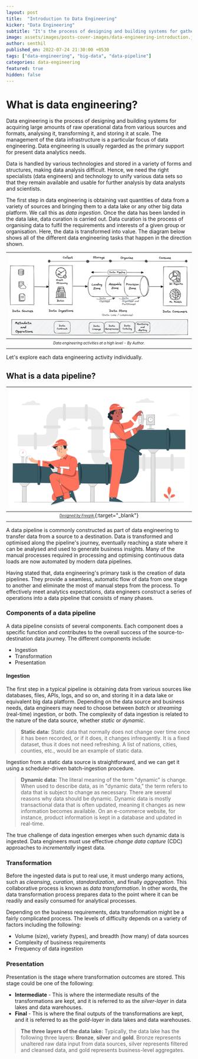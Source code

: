 ```yaml
---
layout: post
title:  "Introduction to Data Engineering"
kicker: "Data Engineering"
subtitle: "It's the process of designing and building systems for gathering vast quantities of raw operational data from a variety of sources and formats, analyzing, converting, and storing it at scale."
image: assets/images/posts-cover-images/data-engineering-introduction.jpg
author: senthil
published_on: 2022-07-24 21:30:00 +0530
tags: ["data-engineering", "big-data", "data-pipeline"]
categories: data-engineering
featured: true
hidden: false
---
```


# What is data engineering?
Data engineering is the process of designing and building systems for acquiring large amounts of raw operational data from various sources and formats, analysing it, transforming it, and storing it at scale. The management of the data infrastructure is a particular focus of data engineering. Data engineering is usually regarded as the primary support for present data analytics needs.

Data is handled by various technologies and stored in a variety of forms and structures, making data analysis difficult. Hence, we need the right specialists (data engineers) and technology to unify various data sets so that they remain available and usable for further analysis by data analysts and scientists.

The first step in data engineering is obtaining vast quantities of data from a variety of sources and bringing them to a data lake or any other big data platform. We call this as *data ingestion*. Once the data has been landed in the data lake, data curation is carried out. Data curation is the process of organising data to fulfil the requirements and interests of a given group or organisation. Here, the data is transformed into value. The diagram below shows all of the different data engineering tasks that happen in the direction shown.

|![Data engineering activities](/assets/images/posts/data-engineering-activities.png)|
|:-:|
|<sub><sup>*Data engineering activities at a high level - By Author.*</sup></sub>|

Let's explore each data engineering activity individually.

## What is a data pipeline?

|![Data pipeline](/assets/images/posts/data-pipeline.jpg)|
|:-:|
|[<sub><sup>*Designed by Freepik.*</sup></sub>](https://www.freepik.com/free-vector/pipeline-maintenance-concept-illustration_13717669.htm){:target="_blank"}|

A data pipeline is commonly constructed as part of data engineering to transfer data from a source to a destination. Data is transformed and optimised along the pipeline's journey, eventually reaching a state where it can be analysed and used to generate business insights. Many of the manual processes required in processing and optimising continuous data loads are now automated by modern data pipelines.

Having stated that, data engineering's primary task is the creation of data pipelines. They provide a seamless, automatic flow of data from one stage to another and eliminate the most of manual steps from the process. To effectively meet analytics expectations, data engineers construct a series of operations into a data pipeline that consists of many phases.

### Components of a data pipeline
A data pipeline consists of several components. Each component does a specific function and contributes to the overall success of the source-to-destination data journey. The different components include:
- Ingestion
- Transformation
- Presentation

#### Ingestion
The first step in a typical pipeline is obtaining data from various sources like databases, files, APIs, logs, and so on, and storing it in a data lake or equivalent big data platform. Depending on the data source and business needs, data engineers may need to choose between *batch* or *streaming* (real-time) ingestion, or both. The complexity of data ingestion is related to the nature of the data source, whether *static* or *dynamic*.

> **Static data:** Static data that normally does not change over time once it has been recorded, or if it does, it changes infrequently. It is a fixed dataset, thus it does not need refreshing. A list of nations, cities, counties, etc., would be an example of static data.

Ingestion from a static data source is straightforward, and we can get it using a scheduler-driven batch-ingestion procedure.

> **Dynamic data:** The literal meaning of the term "dynamic" is change. When used to describe data, as in "dynamic data," the term refers to data that is subject to change as necessary. There are several reasons why data should be dynamic. Dynamic data is mostly transactional data that is often updated, meaning it changes as new information becomes available. On an e-commerce website, for instance, product information is kept in a database and updated in real-time.

The true challenge of data ingestion emerges when such dynamic data is ingested. Data engineers must use effective *change data capture* (CDC) approaches to *incrementally* ingest data.

### Transformation
Before the ingested data is put to real use, it must undergo many actions, such as *cleansing*, *curation*, *standardization*, and finally *aggregation*. This collaborative process is known as *data transformation*. In other words, the data transformation process prepares data to the point where it can be readily and easily consumed for analytical processes.

Depending on the business requirements, data transformation might be a fairly complicated process. The levels of difficulty depends on a variety of factors including the following:
- Volume (size), variety (types), and breadth (how many) of data sources
- Complexity of business requirements
- Frequency of data ingestion

### Presentation
Presentation is the stage where transformation outcomes are stored. This stage could be one of the following:
- **Intermediate** - This is where the intermediate results of the transformations are kept, and it is referred to as the *silver-layer* in data lakes and data warehouses.
- **Final** - This is where the final outputs of the transformations are kept, and it is referred to as the *gold-layer* in data lakes and data warehouses.

> **The three layers of the data lake:**  Typically, the data lake has the following three layers: **Bronze**, **silver** and **gold**. Bronze represents unaltered raw data input from data sources, silver represents filtered and cleansed data, and gold represents business-level aggregates.
